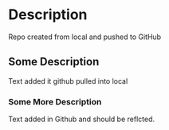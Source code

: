 # Description

Repo created from local and pushed to GitHub

## Some Description

Text added it github pulled into local

### Some More Description

Text added in Github and should be reflcted.
